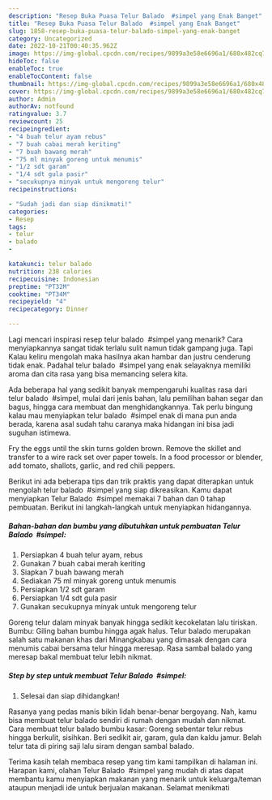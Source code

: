 ```yaml
---
description: "Resep Buka Puasa Telur Balado  #simpel yang Enak Banget"
title: "Resep Buka Puasa Telur Balado  #simpel yang Enak Banget"
slug: 1858-resep-buka-puasa-telur-balado-simpel-yang-enak-banget
category: Uncategorized
date: 2022-10-21T00:40:35.962Z
image: https://img-global.cpcdn.com/recipes/9899a3e58e6696a1/680x482cq70/telur-balado-simpel-foto-resep-utama.jpg
hideToc: false
enableToc: true
enableTocContent: false
thumbnail: https://img-global.cpcdn.com/recipes/9899a3e58e6696a1/680x482cq70/telur-balado-simpel-foto-resep-utama.jpg
cover: https://img-global.cpcdn.com/recipes/9899a3e58e6696a1/680x482cq70/telur-balado-simpel-foto-resep-utama.jpg
author: Admin
authorAv: notfound
ratingvalue: 3.7
reviewcount: 25
recipeingredient:
- "4 buah telur ayam rebus"
- "7 buah cabai merah keriting"
- "7 buah bawang merah"
- "75 ml minyak goreng untuk menumis"
- "1/2 sdt garam"
- "1/4 sdt gula pasir"
- "secukupnya minyak untuk mengoreng telur"
recipeinstructions:

- "Sudah jadi dan siap dinikmati!"
categories:
- Resep
tags:
- telur
- balado
- 

katakunci: telur balado  
nutrition: 238 calories
recipecuisine: Indonesian
preptime: "PT32M"
cooktime: "PT34M"
recipeyield: "4"
recipecategory: Dinner

---
```



Lagi mencari inspirasi resep telur balado  #simpel yang menarik? Cara menyiapkannya sangat tidak terlalu sulit namun tidak gampang juga. Tapi Kalau keliru mengolah maka hasilnya akan hambar dan justru cenderung tidak enak. Padahal telur balado  #simpel yang enak selayaknya memiliki aroma dan cita rasa yang bisa memancing selera kita.


Ada beberapa hal yang sedikit banyak mempengaruhi kualitas rasa dari telur balado  #simpel, mulai dari jenis bahan, lalu pemilihan bahan segar dan bagus, hingga cara membuat dan menghidangkannya. Tak perlu bingung kalau mau menyiapkan telur balado  #simpel enak di mana pun anda berada, karena asal sudah tahu caranya maka hidangan ini bisa jadi suguhan istimewa.

Fry the eggs until the skin turns golden brown. Remove the skillet and transfer to a wire rack set over paper towels. In a food processor or blender, add tomato, shallots, garlic, and red chili peppers.


Berikut ini ada beberapa tips dan trik praktis yang dapat diterapkan untuk mengolah telur balado  #simpel yang siap dikreasikan. Kamu dapat menyiapkan Telur Balado  #simpel memakai 7 bahan dan 0 tahap pembuatan. Berikut ini langkah-langkah untuk menyiapkan hidangannya.

<!--inarticleads1-->

##### Bahan-bahan dan bumbu yang dibutuhkan untuk pembuatan Telur Balado  #simpel:

1. Persiapkan 4 buah telur ayam, rebus
1. Gunakan 7 buah cabai merah keriting
1. Siapkan 7 buah bawang merah
1. Sediakan 75 ml minyak goreng untuk menumis
1. Persiapkan 1/2 sdt garam
1. Persiapkan 1/4 sdt gula pasir
1. Gunakan secukupnya minyak untuk mengoreng telur


Goreng telur dalam minyak banyak hingga sedikit kecokelatan lalu tiriskan. Bumbu: Giling bahan bumbu hingga agak halus. Telur balado merupakan salah satu makanan khas dari Minangkabau yang dimasak dengan cara menumis cabai bersama telur hingga meresap. Rasa sambal balado yang meresap bakal membuat telur lebih nikmat. 

<!--inarticleads2-->

##### Step by step untuk membuat Telur Balado  #simpel:


1. Selesai dan siap dihidangkan!

Rasanya yang pedas manis bikin lidah benar-benar bergoyang. Nah, kamu bisa membuat telur balado sendiri di rumah dengan mudah dan nikmat. Cara membuat telur balado bumbu kasar: Goreng sebentar telur rebus hingga berkulit, sisihkan. Beri sedikit air, garam, gula dan kaldu jamur. Belah telur tata di piring saji lalu siram dengan sambal balado. 

Terima kasih telah membaca resep yang tim kami tampilkan di halaman ini. Harapan kami, olahan Telur Balado  #simpel yang mudah di atas dapat membantu kamu menyiapkan makanan yang menarik untuk keluarga/teman ataupun menjadi ide untuk berjualan makanan. Selamat menikmati
